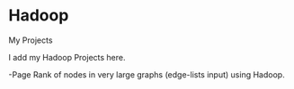 # Hadoop
My Projects 

I add my Hadoop Projects here.

-Page Rank of nodes in very large graphs (edge-lists input) using Hadoop.
